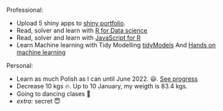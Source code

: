 Professional:
- Upload 5 shiny apps to [shiny portfolio](https://afinsuasty.shinyapps.io/mastering_shiny/).
- Read, solver and learn with [R for Data science](https://r4ds.had.co.nz/)
- Read, solver and learn with [JavaScript for R](https://book.javascript-for-r.com/)
- Learn Machine learning with Tidy Modelling [tidyModels](https://www.tmwr.org/)  And [Hands on machine learning](https://bradleyboehmke.github.io/HOML/ )

Personal:
- Learn as much Polish as I can until June 2022. :smiley:. [See progress](http://localhost:4321/learning-polish/)
- Decrease 10 kgs :fire:. Up to 10 January, my weigth is 83.4 kgs.
- Going to dancing clases :dancers:
- *extra:* secret :innocent:

